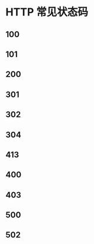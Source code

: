 # HTTP 常见状态码

## 100

## 101

## 200

## 301

## 302

## 304

## 413

## 400

## 403

## 500

## 502



